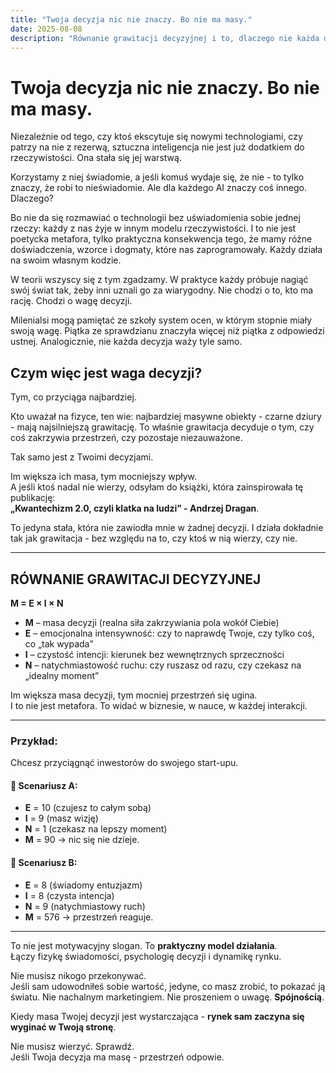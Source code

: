 ```yaml
---
title: "Twoja decyzja nic nie znaczy. Bo nie ma masy."
date: 2025-08-08
description: "Równanie grawitacji decyzyjnej i to, dlaczego nie każda decyzja cokolwiek znaczy."
---
```


# Twoja decyzja nic nie znaczy. Bo nie ma masy.

Niezależnie od tego, czy ktoś ekscytuje się nowymi technologiami, czy patrzy na nie z rezerwą, sztuczna inteligencja nie jest już dodatkiem do rzeczywistości. Ona stała się jej warstwą.

Korzystamy z niej świadomie, a jeśli komuś wydaje się, że nie - to tylko znaczy, że robi to nieświadomie. Ale dla każdego AI znaczy coś innego. Dlaczego?

Bo nie da się rozmawiać o technologii bez uświadomienia sobie jednej rzeczy: każdy z nas żyje w innym modelu rzeczywistości. I to nie jest poetycka metafora, tylko praktyczna konsekwencja tego, że mamy różne doświadczenia, wzorce i dogmaty, które nas zaprogramowały. Każdy działa na swoim własnym kodzie.

W teorii wszyscy się z tym zgadzamy. W praktyce każdy próbuje nagiąć swój świat tak, żeby inni uznali go za wiarygodny. Nie chodzi o to, kto ma rację. Chodzi o wagę decyzji.

Milenialsi mogą pamiętać ze szkoły system ocen, w którym stopnie miały swoją wagę. Piątka ze sprawdzianu znaczyła więcej niż piątka z odpowiedzi ustnej. Analogicznie, nie każda decyzja waży tyle samo.

## Czym więc jest waga decyzji?

Tym, co przyciąga najbardziej.

Kto uważał na fizyce, ten wie: najbardziej masywne obiekty - czarne dziury - mają najsilniejszą grawitację. To właśnie grawitacja decyduje o tym, czy coś zakrzywia przestrzeń, czy pozostaje niezauważone.

Tak samo jest z Twoimi decyzjami.

Im większa ich masa, tym mocniejszy wpływ.  
A jeśli ktoś nadal nie wierzy, odsyłam do książki, która zainspirowała tę publikację:  
**„Kwantechizm 2.0, czyli klatka na ludzi” - Andrzej Dragan**.

To jedyna stała, która nie zawiodła mnie w żadnej decyzji. I działa dokładnie tak jak grawitacja - bez względu na to, czy ktoś w nią wierzy, czy nie.

---

## RÓWNANIE GRAWITACJI DECYZYJNEJ

**M = E × I × N**

- **M** – masa decyzji (realna siła zakrzywiania pola wokół Ciebie)  
- **E** – emocjonalna intensywność: czy to naprawdę Twoje, czy tylko coś, co „tak wypada”  
- **I** – czystość intencji: kierunek bez wewnętrznych sprzeczności  
- **N** – natychmiastowość ruchu: czy ruszasz od razu, czy czekasz na „idealny moment”

Im większa masa decyzji, tym mocniej przestrzeń się ugina.  
I to nie jest metafora. To widać w biznesie, w nauce, w każdej interakcji.

---

### Przykład:

Chcesz przyciągnąć inwestorów do swojego start-upu.

#### 🔹 Scenariusz A:
- **E** = 10 (czujesz to całym sobą)  
- **I** = 9 (masz wizję)  
- **N** = 1 (czekasz na lepszy moment)  
- **M** = 90 → nic się nie dzieje.

#### 🔹 Scenariusz B:
- **E** = 8 (świadomy entuzjazm)  
- **I** = 8 (czysta intencja)  
- **N** = 9 (natychmiastowy ruch)  
- **M** = 576 → przestrzeń reaguje.

---

To nie jest motywacyjny slogan. To **praktyczny model działania**.  
Łączy fizykę świadomości, psychologię decyzji i dynamikę rynku.

Nie musisz nikogo przekonywać.  
Jeśli sam udowodniłeś sobie wartość, jedyne, co masz zrobić, to pokazać ją światu. Nie nachalnym marketingiem. Nie proszeniem o uwagę. **Spójnością**.

Kiedy masa Twojej decyzji jest wystarczająca - **rynek sam zaczyna się wyginać w Twoją stronę**.

Nie musisz wierzyć. Sprawdź.  
Jeśli Twoja decyzja ma masę - przestrzeń odpowie.
